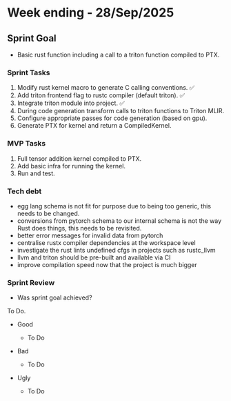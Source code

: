 # Week ending - 28/Sep/2025

## Sprint Goal

- Basic rust function including a call to a triton function compiled to PTX.

### Sprint Tasks

1. Modify rust kernel macro to generate C calling conventions. ✅
2. Add triton frontend flag to rustc compiler (default triton). ✅
3. Integrate triton module into project. ✅
4. During code generation transform calls to triton functions to Triton MLIR.
5. Configure appropriate passes for code generation (based on gpu).
6. Generate PTX for kernel and return a CompiledKernel.

### MVP Tasks

1. Full tensor addition kernel compiled to PTX.
2. Add basic infra for running the kernel.
3. Run and test.

### Tech debt

- egg lang schema is not fit for purpose due to being too generic, this needs to be changed.
- conversions from pytorch schema to our internal schema is not the way Rust does things, this needs to be revisited.
- better error messages for invalid data from pytorch
- centralise rustx compiler dependencies at the workspace level
- investigate the rust lints undefined cfgs in projects such as rustc_llvm
- llvm and triton should be pre-built and available via CI
- improve compilation speed now that the project is much bigger

### Sprint Review

- Was sprint goal achieved?

To Do.

- Good
  - To Do

- Bad
  - To Do

- Ugly
  - To Do
